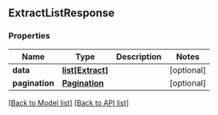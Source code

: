 ## ExtractListResponse

### Properties
Name | Type | Description | Notes
------------ | ------------- | ------------- | -------------
**data** | [**list[Extract]**](#Extract) |  | [optional] 
**pagination** | [**Pagination**](#Pagination) |  | [optional] 

[[Back to Model list]](#documentation-for-models) [[Back to API list]](#documentation-for-api-endpoints)


